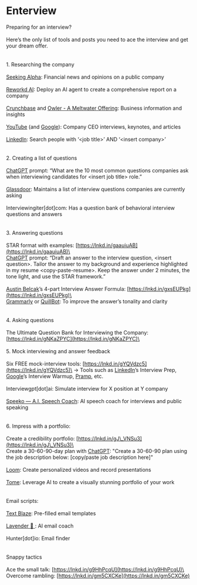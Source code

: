 # Enterview

Preparing for an interview?\
\
Here’s the only list of tools and posts you need to ace the interview and get your dream offer.\
\
\
1\. Researching the company\
\
[Seeking Alpha](https://www.linkedin.com/company/seeking-alpha/): Financial news and opinions on a public company\
\
[Reworkd AI](https://www.linkedin.com/company/reworkd/): Deploy an AI agent to create a comprehensive report on a company\
\
[Crunchbase](https://www.linkedin.com/company/crunchbase/) and [Owler - A Meltwater Offering](https://www.linkedin.com/company/owler/): Business information and insights\
\
[YouTube](https://www.linkedin.com/company/youtube/) (and [Google](https://www.linkedin.com/company/google/)): Company CEO interviews, keynotes, and articles\
\
[LinkedIn](https://www.linkedin.com/company/linkedin/): Search people with ‘\<job title>’ AND ‘\<insert company>’\
\
\
2\. Creating a list of questions\
\
[ChatGPT](https://www.linkedin.com/company/openaichatgpt/) prompt: “What are the 10 most common questions companies ask when interviewing candidates for \<insert job title> role.”\
\
[Glassdoor](https://www.linkedin.com/company/glassdoor/): Maintains a list of interview questions companies are currently asking\
\
Interviewingiter\[dot]com: Has a question bank of behavioral interview questions and answers\
\
\
3\. Answering questions\
\
STAR format with examples: [https://lnkd.in/gaauiuAB](https://lnkd.in/gaauiuAB)\
\
[ChatGPT](https://www.linkedin.com/company/openaichatgpt/) prompt: “Draft an answer to the interview question, \<insert question>. Tailor the answer to my background and experience highlighted in my resume \<copy-paste-resume>. Keep the answer under 2 minutes, the tone light, and use the STAR framework.”\
\
[Austin Belcak](https://www.linkedin.com/in/ACoAAAcn58IBr29DKyPUPNOfb3\_l66M0MNTwcro)’s 4-part Interview Answer Formula: [https://lnkd.in/gxsEUPkg](https://lnkd.in/gxsEUPkg)\
\
[Grammarly](https://www.linkedin.com/company/grammarly/) or [QuillBot](https://www.linkedin.com/company/quillbot/): To improve the answer’s tonality and clarity\
\
\
4\. Asking questions\
\
The Ultimate Question Bank for Interviewing the Company: [https://lnkd.in/gNKaZPYC](https://lnkd.in/gNKaZPYC)\
\
\
5\. Mock interviewing and answer feedback\
\
Six FREE mock-interview tools: [https://lnkd.in/gYQVdzc5](https://lnkd.in/gYQVdzc5)\
→ Tools such as [LinkedIn](https://www.linkedin.com/company/linkedin/)’s Interview Prep, [Google](https://www.linkedin.com/company/google/)’s Interview Warmup, [Pramp](https://www.linkedin.com/company/pramp/), etc.\
\
Interviewgpt\[dot]ai: Simulate interview for X position at Y company\
\
[Speeko — A.I. Speech Coach](https://www.linkedin.com/company/speeko/): AI speech coach for interviews and public speaking\
\
\
6\. Impress with a portfolio:\
\
Create a credibility portfolio: [https://lnkd.in/gJ\_VNSu3](https://lnkd.in/gJ\_VNSu3)\
\
Create a 30-60-90-day plan with [ChatGPT](https://www.linkedin.com/company/openaichatgpt/): "Create a 30-60-90 plan using the job description below: \[copy/paste job description here]"\
\
[Loom](https://www.linkedin.com/company/useloom/): Create personalized videos and record presentations\
\
[Tome](https://www.linkedin.com/company/magical-tome/): Leverage AI to create a visually stunning portfolio of your work\
\
\
Email scripts:\
\
[Text Blaze](https://www.linkedin.com/company/text-blaze/): Pre-filled email templates\
\
[Lavender 💜 ](https://www.linkedin.com/company/itslavenderduh/): AI email coach\
\
Hunter\[dot]io: Email finder\
\
\
Snappy tactics\
\
Ace the small talk: [https://lnkd.in/g9HhPcqU](https://lnkd.in/g9HhPcqU)\
\
Overcome rambling: [https://lnkd.in/gm5CXCKe](https://lnkd.in/gm5CXCKe)

